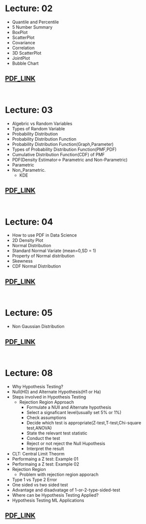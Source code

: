 
# Lecture: 02

- Quantile and Percentile
- 5 Number Summary 
- BoxPlot
- ScatterPlot
- Covariance 
- Correlation
- 3D ScatterPlot
- JointPlot
- Bubble Chart

## [PDF_LINK](https://drive.google.com/file/d/1-I2K5U3MmHXH8VO3AQEyiZQ3GYHvG-dn/view?usp=drive_link)

<br>

# Lecture: 03

- Algebric vs Random Variables
- Types of Random Variable
- Probability Distribution
- Probability Distribution Function
- Probability Distribution Function(Graph,Parameter)
- Types of Probability Distribution Function(PMF,PDF)
- Cumulative Distribution Function(CDF) of PMF
- PDF(Density Estimator-> Parametric and Non-Parametric)
- Parametric 
- Non_Parametric.
    - KDE

## [PDF_LINK](https://drive.google.com/file/d/1i9QYK03PuWmfyku3KWonrqW2Cx_3UrXm/view?usp=sharing)

<br>

# Lecture: 04

- How to use PDF in Data Science
- 2D Density Plot
- Normal Distribution
- Standard Normal Variate (mean=0,SD = 1)
- Property of Normal distribution
- Skewness
- CDF Normal Distribution

## [PDF_LINK](https://drive.google.com/file/d/1A2M7ND2KhBs-A7lVICB8lscnJk_GrC6K/view?usp=sharing)


<br>

# Lecture: 05
- Non Gaussian Distribution

## [PDF_LINK](https://drive.google.com/file/d/1fv5y2PwtKpms4rJjESq9DjDp8chReIH7/view?usp=sharing)



<br>

# Lecture: 08
- Why Hypothesis Testing?
- Null(H0) and Alternate Hypothesis(H1 or Ha)
- Steps involved in Hypothesis Testing
    - Rejection Region Approach
        - Formulate a NUll and Alternate hypothesis 
        - Select a signaficant level(usually set 5% or 1%)
        - Check assumptions 
        - Decide which test is appropriate(Z-test,T-test,Chi-square test,ANOVA)
        - State the relevant test statistic 
        - Conduct the test 
        - Reject or not reject the Null Hupothesis
        - Interpret the result 
- CLT: Central Limit Theorm 
- Performaing a Z test: Example 01
- Performaing a Z test: Example 02
- Rejection Region
    - Problem with rejection region apporach
- Type 1 vs Type 2 Error
- One sided vs two sided test
- Advantage and disadvatage of 1-or-2-type-sided-test
- Where can be Hypothesis Testing Applied?
- Hypothesis Testing ML Applications 



## [PDF_LINK](https://drive.google.com/file/d/1cgv-L6zgtTQdPOHSRN5GFe8vRBOhUroX/view?usp=sharing)







